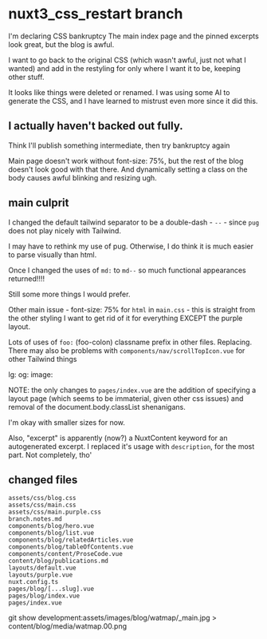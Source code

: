 # nuxt3_css_restart branch

I'm declaring CSS bankruptcy
The main index page and the pinned excerpts look great, but the blog is awful.

I want to go back to the original CSS (which wasn't awful, just not what I wanted) and add in the restyling for only where I want it to be, keeping other stuff.

It looks like things were deleted or renamed. I was using some AI to generate the CSS, and I have learned to mistrust even more since it did this.

## I actually haven't backed out fully.

Think I'll publish something intermediate, then try bankruptcy again

Main page doesn't work without font-size: 75%, but the rest of the blog doesn't look good with that there. And dynamically setting a class on the body causes awful blinking and resizing ugh.


## main culprit

I changed the default tailwind separator to be a double-dash - `--` - since `pug` does not play nicely with Tailwind.

I may have to rethink my use of pug. Otherwise, I do think it is much easier to parse visually than html.

Once I changed the uses of `md:` to `md--` so much functional appearances returned!!!!

Still some more things I would prefer.

Other main issue - font-size: 75% for `html` in `main.css` - this is straight from the other styling
I want to get rid of it for everything EXCEPT the purple layout.


Lots of uses of `foo:` (foo-colon) classname prefix in other files. Replacing.
There may also be problems with `components/nav/scrollTopIcon.vue` for other Tailwind things

lg:
og:
image:


NOTE: the only changes to `pages/index.vue` are the addition of specifying a layout page (which seems to be immaterial, given other css issues) and removal of the document.body.classList shenanigans.

I'm okay with smaller sizes for now.

Also, "excerpt" is apparently (now?) a NuxtContent keyword for an autogenerated excerpt. I replaced it's usage with `description`, for the most part. Not completely, tho'

## changed files

```
assets/css/blog.css
assets/css/main.css
assets/css/main.purple.css
branch.notes.md
components/blog/hero.vue
components/blog/list.vue
components/blog/relatedArticles.vue
components/blog/tableOfContents.vue
components/content/ProseCode.vue
content/blog/publications.md
layouts/default.vue
layouts/purple.vue
nuxt.config.ts
pages/blog/[...slug].vue
pages/blog/index.vue
pages/index.vue
```


git show development:assets/images/blog/watmap/_main.jpg > content/blog/media/watmap.00.png
